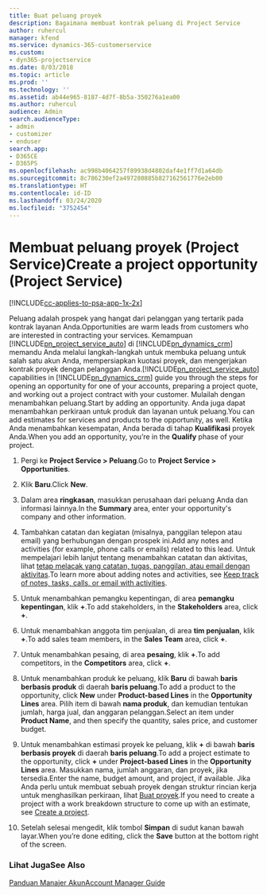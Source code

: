 ```yaml
---
title: Buat peluang proyek
description: Bagaimana membuat kontrak peluang di Project Service
author: ruhercul
manager: kfend
ms.service: dynamics-365-customerservice
ms.custom:
- dyn365-projectservice
ms.date: 8/03/2018
ms.topic: article
ms.prod: ''
ms.technology: ''
ms.assetid: ab44e965-8187-4d7f-8b5a-350276a1ea00
ms.author: ruhercul
audience: Admin
search.audienceType:
- admin
- customizer
- enduser
search.app:
- D365CE
- D365PS
ms.openlocfilehash: ac998b4064257f89938d4802daf4e1ff7d1a64db
ms.sourcegitcommit: 8c786230ef2a497280885b827162561776e2eb00
ms.translationtype: HT
ms.contentlocale: id-ID
ms.lasthandoff: 03/24/2020
ms.locfileid: "3752454"
---
```

# <a name="create-a-project-opportunity-project-service"></a><span data-ttu-id="653e0-103">Membuat peluang proyek (Project Service)</span><span class="sxs-lookup"><span data-stu-id="653e0-103">Create a project opportunity (Project Service)</span></span>

[!INCLUDE[cc-applies-to-psa-app-1x-2x](../includes/cc-applies-to-psa-app-1x-2x.md)]

<span data-ttu-id="653e0-104">Peluang adalah prospek yang hangat dari pelanggan yang tertarik pada kontrak layanan Anda.</span><span class="sxs-lookup"><span data-stu-id="653e0-104">Opportunities are warm leads from customers who are interested in contracting your services.</span></span> <span data-ttu-id="653e0-105">Kemampuan [!INCLUDE[pn_project_service_auto](../includes/pn-project-service-auto.md)] di [!INCLUDE[pn_dynamics_crm](../includes/pn-dynamics-crm.md)] memandu Anda melalui langkah-langkah untuk membuka peluang untuk salah satu akun Anda, mempersiapkan kuotasi proyek, dan mengerjakan kontrak proyek dengan pelanggan Anda.</span><span class="sxs-lookup"><span data-stu-id="653e0-105">[!INCLUDE[pn_project_service_auto](../includes/pn-project-service-auto.md)] capabilities in [!INCLUDE[pn_dynamics_crm](../includes/pn-dynamics-crm.md)] guide you through the steps for opening an opportunity for one of your accounts, preparing a project quote, and working out a project contract with your customer.</span></span> <span data-ttu-id="653e0-106">Mulailah dengan menambahkan peluang.</span><span class="sxs-lookup"><span data-stu-id="653e0-106">Start by adding an opportunity.</span></span> <span data-ttu-id="653e0-107">Anda juga dapat menambahkan perkiraan untuk produk dan layanan untuk peluang.</span><span class="sxs-lookup"><span data-stu-id="653e0-107">You can add estimates for services and products to the opportunity, as well.</span></span> <span data-ttu-id="653e0-108">Ketika Anda menambahkan kesempatan, Anda berada di tahap **Kualifikasi** proyek Anda.</span><span class="sxs-lookup"><span data-stu-id="653e0-108">When you add an opportunity, you’re in the **Qualify** phase of your project.</span></span>  
  
1.  <span data-ttu-id="653e0-109">Pergi ke **Project Service > Peluang**.</span><span class="sxs-lookup"><span data-stu-id="653e0-109">Go to **Project Service > Opportunities**.</span></span>  
  
2.  <span data-ttu-id="653e0-110">Klik **Baru**.</span><span class="sxs-lookup"><span data-stu-id="653e0-110">Click **New**.</span></span>  
  
3.  <span data-ttu-id="653e0-111">Dalam area **ringkasan**, masukkan perusahaan dari peluang Anda dan informasi lainnya.</span><span class="sxs-lookup"><span data-stu-id="653e0-111">In the **Summary** area, enter your opportunity's company and other information.</span></span>  
  
4.  <span data-ttu-id="653e0-112">Tambahkan catatan dan kegiatan (misalnya, panggilan telepon atau email) yang berhubungan dengan prospek ini.</span><span class="sxs-lookup"><span data-stu-id="653e0-112">Add any notes and activities (for example, phone calls or emails) related to this lead.</span></span> <span data-ttu-id="653e0-113">Untuk mempelajari lebih lanjut tentang menambahkan catatan dan aktivitas, lihat [tetap melacak yang catatan, tugas, panggilan, atau email dengan aktivitas](../basics/work-with-activities.md).</span><span class="sxs-lookup"><span data-stu-id="653e0-113">To learn more about adding notes and activities, see [Keep track of notes, tasks, calls, or email with activities](../basics/work-with-activities.md).</span></span>  
  
5.  <span data-ttu-id="653e0-114">Untuk menambahkan pemangku kepentingan, di area **pemangku kepentingan**, klik **+**.</span><span class="sxs-lookup"><span data-stu-id="653e0-114">To add stakeholders, in the **Stakeholders** area, click **+**.</span></span>  
  
6.  <span data-ttu-id="653e0-115">Untuk menambahkan anggota tim penjualan, di area **tim penjualan**, klik **+**.</span><span class="sxs-lookup"><span data-stu-id="653e0-115">To add sales team members, in the **Sales Team** area, click **+**.</span></span>  
  
7.  <span data-ttu-id="653e0-116">Untuk menambahkan pesaing, di area **pesaing**, klik **+**.</span><span class="sxs-lookup"><span data-stu-id="653e0-116">To add competitors, in the **Competitors** area, click **+**.</span></span>  
  
8.  <span data-ttu-id="653e0-117">Untuk menambahkan produk ke peluang, klik **Baru** di bawah **baris berbasis produk** di daerah **baris peluang**.</span><span class="sxs-lookup"><span data-stu-id="653e0-117">To add a product to the opportunity, click **New** under **Product-based Lines** in the **Opportunity Lines** area.</span></span> <span data-ttu-id="653e0-118">Pilih item di bawah **nama produk**, dan kemudian tentukan jumlah, harga jual, dan anggaran pelanggan.</span><span class="sxs-lookup"><span data-stu-id="653e0-118">Select an item under **Product Name**, and then specify the quantity, sales price, and customer budget.</span></span>  
  
9. <span data-ttu-id="653e0-119">Untuk menambahkan estimasi proyek ke peluang, klik **+** di bawah **baris berbasis proyek** di daerah **baris peluang**.</span><span class="sxs-lookup"><span data-stu-id="653e0-119">To add a project estimate to the opportunity, click **+** under **Project-based Lines** in the **Opportunity Lines** area.</span></span> <span data-ttu-id="653e0-120">Masukkan nama, jumlah anggaran, dan proyek, jika tersedia.</span><span class="sxs-lookup"><span data-stu-id="653e0-120">Enter the name, budget amount, and project, if available.</span></span> <span data-ttu-id="653e0-121">Jika Anda perlu untuk membuat sebuah proyek dengan struktur rincian kerja untuk menghasilkan perkiraan, lihat [Buat proyek](../project-service/create-project.md).</span><span class="sxs-lookup"><span data-stu-id="653e0-121">If you need to create a project with a work breakdown structure to come up with an estimate, see [Create a project](../project-service/create-project.md).</span></span>  
  
10. <span data-ttu-id="653e0-122">Setelah selesai mengedit, klik tombol **Simpan** di sudut kanan bawah layar.</span><span class="sxs-lookup"><span data-stu-id="653e0-122">When you’re done editing, click the **Save** button at the bottom right of the screen.</span></span>  
  
### <a name="see-also"></a><span data-ttu-id="653e0-123">Lihat Juga</span><span class="sxs-lookup"><span data-stu-id="653e0-123">See Also</span></span>  
 [<span data-ttu-id="653e0-124">Panduan Manajer Akun</span><span class="sxs-lookup"><span data-stu-id="653e0-124">Account Manager Guide</span></span>](../project-service/account-manager-guide.md)
